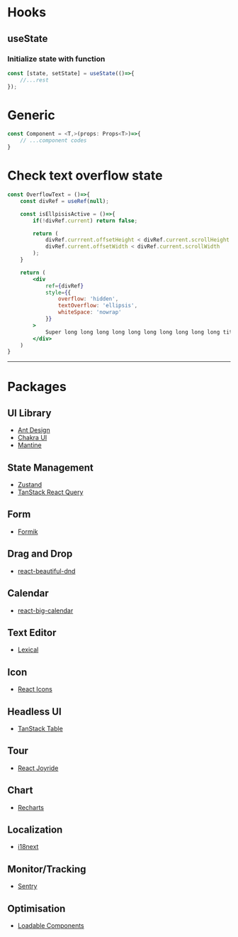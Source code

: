 # Hooks
## useState
### Initialize state with function
```js
const [state, setState] = useState(()=>{
	//...rest
});
```
# Generic
```jsx
const Component = <T,>(props: Props<T>)=>{
	// ...component codes
}
```
# Check text overflow state
```jsx
const OverflowText = ()=>{
	const divRef = useRef(null);

	const isEllpisisActive = ()=>{
		if(!divRef.current) return false;

		return (
			divRef.currrent.offsetHeight < divRef.current.scrollHeight ||
			divRef.current.offsetWidth < divRef.current.scrollWidth
		);
	}

	return (
		<div
			ref={divRef}
			style={{
				overflow: 'hidden',
				textOverflow: 'ellipsis',
				whiteSpace: 'nowrap'
			}}
		>
			Super long long long long long long long long long long title
		</div>
	)
}
```
---
# Packages
## UI Library
- [Ant Design](https://ant.design/)
- [Chakra UI](https://chakra-ui.com/)
- [Mantine](https://mantine.dev/)

## State Management
- [Zustand](https://zustand-demo.pmnd.rs/)
- [TanStack React Query](https://tanstack.com/query/v4/?from=reactQueryV3&original=https://react-query-v3.tanstack.com/)

## Form
- [Formik](https://formik.org/)

## Drag and Drop
- [react-beautiful-dnd](https://github.com/atlassian/react-beautiful-dnd)

## Calendar
- [react-big-calendar](https://github.com/jquense/react-big-calendar)

## Text Editor
- [Lexical](https://lexical.dev/) 

## Icon
- [React Icons](https://react-icons.github.io/react-icons/)

## Headless UI
- [TanStack Table](https://tanstack.com/table)

## Tour
- [React Joyride](https://react-joyride.com/)

## Chart
- [Recharts](https://recharts.org/en-US)

## Localization
- [i18next](https://www.i18next.com/)

## Monitor/Tracking
- [Sentry](https://sentry.io/)

## Optimisation
- [Loadable Components](https://loadable-components.com/)